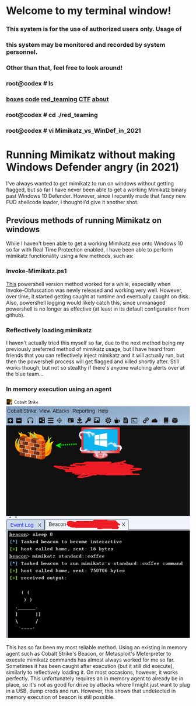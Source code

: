 # Welcome to my terminal window!                                                               
###  This system is for the use of authorized users only.  Usage of   
###  this system may be monitored and recorded by system personnel.                                                                   
###           Other than that, feel free to look around!  
### root@codex # ls
### [boxes](./boxes.md) [code](./code.md) [red_teaming](./red_teaming.md) [CTF](./ctf.md) [about](./about.md)
### root@codex # cd ./red_teaming
### root@codex # vi Mimikatz_vs_WinDef_in_2021
  
# Running Mimikatz without making Windows Defender angry (in 2021)

I've always wanted to get mimikatz to run on windows without getting flagged, but so far I have never been able to get a working Mimikatz binary past Windows 10 Defender.
However, since I recently made that fancy new FUD shellcode loader, I thought i'd give it another shot.

## Previous methods of running Mimikatz on windows
  
While I haven't been able to get a working Mimikatz.exe onto Windows 10 so far with Real Time Protection enabled, I have been able to perform mimikatz functionality using
a few methods, such as:
  
### Invoke-Mimikatz.ps1
  
[This](https://github.com/PowerShellMafia/PowerSploit/blob/master/Exfiltration/Invoke-Mimikatz.ps1) powershell version method worked for a while, especially when Invoke-Obfuscation was newly released and working very well. However, over time, it started getting caught
at runtime and eventually caught on disk. Also, powershell logging would likely catch this, since unmanaged powershell is no longer as effective (at least in its default 
configuration from github).

### Reflectively loading mimikatz
  
I haven't actually tried this myself so far, due to the next method being my previously preferred method of mimikatz usage, but I have heard from friends that you can
reflectively inject mimikatz and it will actually run, but then the powershell process will get flagged and killed shortly after. Still works though, but not so stealthy
if there's anyone watching alerts over at the blue team...

### In memory execution using an agent
  
![beacon](./Mimikatz_vs_WinDef_in_2021_img/beacon_mimikatz.png)
  
This has so far been my most reliable method. Using an existing in memory agent such as Cobalt Strike's Beacon, or Metasploit's Meterpreter to execute mimikatz commands
has almost always worked for me so far. Sometimes it has been caught after execution (but it still did execute), similarly to reflectively loading it. On most occasions,
however, it works perfectly. This unfortunately requires an in memory agent to already be in place, so it's not as good for drive by attacks where I might just want to
plug in a USB, dump creds and run. However, this shows that undetected in memory execution of beacon is still possible.
